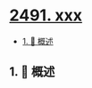 # [2491. xxx](https://github.com/Tdahuyou/TNotes.leetcode/tree/main/notes/2491.%20xxx)

<!-- region:toc -->

- [1. 📝 概述](#1--概述)

<!-- endregion:toc -->

## 1. 📝 概述
